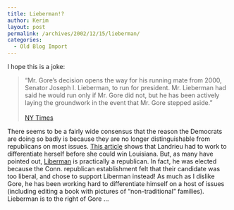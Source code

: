 ```yaml
---
title: Lieberman!?
author: Kerim
layout: post
permalink: /archives/2002/12/15/lieberman/
categories:
  - Old Blog Import
---
```

I hope this is a joke:


>   &#8220;Mr. Gore&#8217;s decision opens the way for his running mate from 2000, Senator Joseph I. Lieberman, to run for president. Mr. Lieberman had said he would run only if Mr. Gore did not, but he has been actively laying the groundwork in the event that Mr. Gore stepped aside.&#8221;<br /> <br /> <a href="http://www.nytimes.com/2002/12/15/politics/15CND-GORE.html" onclick="_gaq.push(['_trackEvent', 'outbound-article', 'http://www.nytimes.com/2002/12/15/politics/15CND-GORE.html', 'NY Times']);" >NY Times</a><br />


There seems to be a fairly wide consensus that the reason the Democrats are doing so badly is because they are no longer distinguishable from republicans on most issues. <a href="http://www.prospect.org/webfeatures/2002/12/stevens-a-12-12.html" onclick="_gaq.push(['_trackEvent', 'outbound-article', 'http://www.prospect.org/webfeatures/2002/12/stevens-a-12-12.html', 'This article']);" >This article</a> shows that Landrieu had to work to differentiate herself before she could win Louisiana. But, as many have pointed out, <a href="http://www.prospect.org/webfeatures/2002/12/stevens-a-12-12.html" onclick="_gaq.push(['_trackEvent', 'outbound-article', 'http://www.prospect.org/webfeatures/2002/12/stevens-a-12-12.html', 'Liberman']);" >Liberman</a> is practically a republican. In fact, he was elected because the Conn. republican establishment felt that their candidate was too liberal, and chose to support Liberman instead! As much as I dislike Gore, he has been working hard to differentiate himself on a host of issues (including editing a book with pictures of &#8220;non-traditional&#8221; families). Lieberman is to the right of Gore &#8230;


